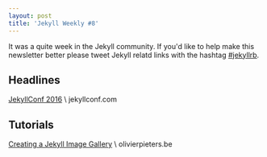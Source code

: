 ```yaml
---
layout: post
title: 'Jekyll Weekly #8'
---
```


It was a quite week in the Jekyll community. If you'd like to help make this newsletter better please tweet Jekyll relatd links with the hashtag [#jekyllrb](https://twitter.com/search?q=%23jekyllrb).

## Headlines
[JekyllConf 2016](http://jekyllconf.com/) \\
jekyllconf.com

## Tutorials
[Creating a Jekyll Image Gallery](http://olivierpieters.be/blog/2016/02/26/creating-a-jekyll-image-gallery.html) \\
olivierpieters.be